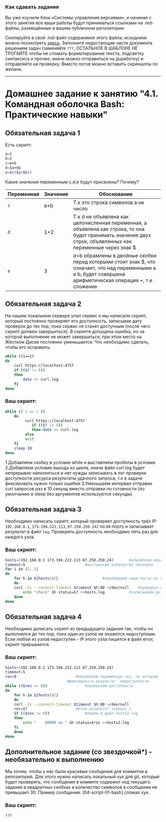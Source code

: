 ### Как сдавать задания

Вы уже изучили блок «Системы управления версиями», и начиная с этого занятия все ваши работы будут приниматься ссылками на .md-файлы, размещённые в вашем публичном репозитории.

Скопируйте в свой .md-файл содержимое этого файла; исходники можно посмотреть [здесь](https://raw.githubusercontent.com/netology-code/sysadm-homeworks/devsys10/04-script-01-bash/README.md). Заполните недостающие части документа решением задач (заменяйте `???`, ОСТАЛЬНОЕ В ШАБЛОНЕ НЕ ТРОГАЙТЕ чтобы не сломать форматирование текста, подсветку синтаксиса и прочее, иначе можно отправиться на доработку) и отправляйте на проверку. Вместо логов можно вставить скриншоты по желани.

---


# Домашнее задание к занятию "4.1. Командная оболочка Bash: Практические навыки"

## Обязательная задача 1

Есть скрипт:
```bash
a=1
b=2
c=a+b
d=$a+$b
e=$(($a+$b))
```

Какие значения переменным c,d,e будут присвоены? Почему?

| Переменная  	| Значение 	| Обоснование |
| ------------- | ------------- | ------------- |
| `c`  		| a+b  		| Т.к это строка символов а не число 		|
| `d`  		| 1+2  		| Т.к d не объявлена как целочисленная переменная, а объявлена как строка, то она будет принимать значение двух строк, объявленных 				     как переменные через знак $ 		|
| `e`  		| 3  		| $a+$b обрамлены в двойные скобки перед которыми стоит знак $, что означает, что над переменными a и b, будет совершена 					  арифметическая операция +, т.е сложение  		|


## Обязательная задача 2
На нашем локальном сервере упал сервис и мы написали скрипт, который постоянно проверяет его доступность, записывая дату проверок до тех пор, пока сервис не станет доступным (после чего скрипт должен завершиться). В скрипте допущена ошибка, из-за которой выполнение не может завершиться, при этом место на Жёстком Диске постоянно уменьшается. Что необходимо сделать, чтобы его исправить:
```bash
while ((1==1)
do
	curl https://localhost:4757
	if (($? != 0))
	then
		date >> curl.log
	fi
done
```

### Ваш скрипт:
```bash
while (( 1 == 1 ))
 	do
		 curl https://localhost:4757
 			if (($? != 0))
		 	then date >> curl.log
 		 else
 		 exit
 	fi
 	sleep 10
done

```
1.Добавляем скобку в условие while и выставляем пробелы в условии
2.Добавляем условие выхода из цикла, иначе файл curl.log будет непрерывно наполняться и нет нужды записывать в лог проверки доступности ресурса результаты удачного запроса, т.к в задаче фиксировать нужно только ошибки
3.Уменьшаем интервал отправки curl запросов раз в 10 секунд вместо отправки по готовности  (по умолчанию в sleep без аргументов используются секунды)


## Обязательная задача 3
Необходимо написать скрипт, который проверяет доступность трёх IP: `192.168.0.1`, `173.194.222.113`, `87.250.250.242` по `80` порту и записывает результат в файл `log`. Проверять доступность необходимо пять раз для каждого узла.

### Ваш скрипт:
```bash
hosts=(192.168.0.1 173.194.222.113 87.250.250.24)  		#объявляем переменные наших хостов
timeout=5					   		#выставляем количество проверок
for i in {1..5}
do
    for h in ${hosts[@]}				 	#перебираем наши хосты по очереди
    do
	curl -Is --connect-timeout $timeout $h:80 >/dev/null 	#проверка доступности
        echo "check" $h status=$? >>hosts.log		   	#записываем результат
    done
done

```

## Обязательная задача 4
Необходимо дописать скрипт из предыдущего задания так, чтобы он выполнялся до тех пор, пока один из узлов не окажется недоступным. Если любой из узлов недоступен - IP этого узла пишется в файл error, скрипт прерывается.

### Ваш скрипт:
```bash
hosts=(192.168.0.1 173.194.222.113 87.250.250.24)
timeout=5
res=0							#объявляем переменную res, по которой 
							#фиксируется результат  недоступности
while (($res == 0))					#проверяем доступность
do
    for h in ${hosts[@]}
    do
	curl -Is --connect-timeout $timeout $h:80 >/dev/null
	res=$?						#если результат запроса 1
	if (($res != 0))				#пишем в файл hosts2.log
	then
	    echo "    ERROR on " $h status=$res >>hosts2.log
	fi
    done
done

```

## Дополнительное задание (со звездочкой*) - необязательно к выполнению

Мы хотим, чтобы у нас были красивые сообщения для коммитов в репозиторий. Для этого нужно написать локальный хук для git, который будет проверять, что сообщение в коммите содержит код текущего задания в квадратных скобках и количество символов в сообщении не превышает 30. Пример сообщения: \[04-script-01-bash\] сломал хук.

### Ваш скрипт:
```bash
???
```
